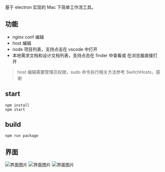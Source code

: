 基于 electron 实现的 Mac 下简单工作流工具。

## 功能

- nginx conf 编辑
- host 编辑
- node 项目列表，支持点击在 vscode 中打开
- 本地需求文档和设计文档列表，支持点击在 finder 中查看或 在浏览器直接打开

> host 编辑需要管理员权限，sudo 命令执行相关方法参考 SwitchHosts，感谢

## start

```shell
npm install
npm start
```

## build

```shell
npm run package
```

## 界面

![界面图片](https://github.com/iblq/WF/blob/master/assets/wf1.png)
![界面图片](https://github.com/iblq/WF/blob/master/assets/wf2.png)
![界面图片](https://github.com/iblq/WF/blob/master/assets/wf3.png)
